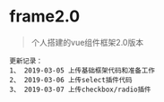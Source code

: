 # frame2.0

> 个人搭建的vue组件框架2.0版本

```
更新记录：
1、 2019-03-05 上传基础框架代码和准备工作
2、 2019-03-06 上传select插件代码
3、 2019-03-07 上传checkbox/radio插件
```
